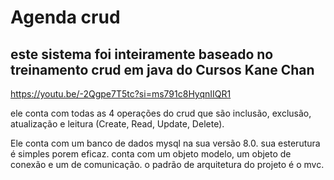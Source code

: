 # Agenda crud 

## este sistema foi inteiramente baseado no treinamento crud em java do Cursos Kane Chan
https://youtu.be/-2Qgpe7T5tc?si=ms791c8HyqnIIQR1

ele conta com todas as 4 operações do crud que são inclusão, exclusão, atualização e leitura (Create, Read, Update, Delete).

Ele conta com um banco de dados mysql na sua versão 8.0. 
sua esterutura é simples porem eficaz. conta com um objeto modelo, um objeto de conexão e um de comunicação. 
o padrão de arquitetura do projeto é o mvc.
